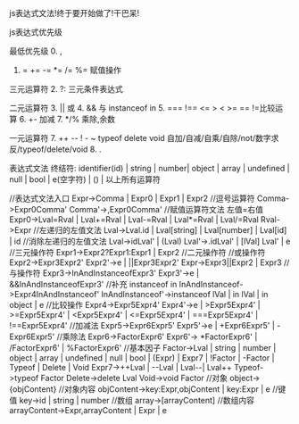 js表达式文法!终于要开始做了!干巴呆!

js表达式优先级

最低优先级
0. ,
1. = += -= *= /= %= 赋值操作

三元运算符
2. ?: 三元条件表达式

二元运算符
3. || 或
4. && 与
instanceof in
5. === !== <= > < >= == !=比较运算
6. +- 加减
7. */% 乘除,余数

一元运算符
7. ++ --  ! - ~ typeof delete void 自加/自减/自乘/自除/not/数字求反/typeof/delete/void
8. .

表达式文法
终结符: identifier(id) | string | number|  object | array | undefined | null | bool | e(空字符) | () |  以上所有运算符

//表达式文法入口
Expr->Comma | Expr0 | Expr1 | Expr2
//逗号运算符
Comma->Expr0Comma'
Comma'->,Expr0Comma'
//赋值运算符文法 左值=右值
Expr0->Lval=Rval | Lval+=Rval | Lval-=Rval | Lval*=Rval | Lval/=Rval
Rval->Expr
//左递归的左值文法
Lval->Lval.id | Lval[string] | Lval[number] | Lval[id] | id
//消除左递归的左值文法
Lval->idLval' | (Lval)
Lval'->.idLval' | [lVal] Lval' | e
//三元操作符
Expr1->Expr2?Expr1:Expr1 | Expr2
//二元操作符
//或操作符
Expr2->Expr3Expr2'
Expr2'->e | ||Expr3Expr2'
Expr->Expr3||Expr2 | Expr3
//与操作符
Expr3->InAndInstanceofExpr3'
Expr3'->e | &&InAndInstanceofExpr3'
//补充 instanceof in
InAndInstanceof->Expr4InAndInstanceof'
InAndInstanceof'->instanceof lVal | in lVal | in object | e
//比较操作
Expr4->Expr5Expr4'
Expr4'->e | >Expr5Expr4' | >=Expr5Expr4' | <Expr5Expr4' | <=Expr5Expr4' | ===Expr5Expr4' | !==Expr5Expr4'
//加减法
Expr5->Expr6Expr5'
Expr5'->e | +Expr6Expr5' | -Expr6Expr5'
//乘除法
Expr6->FactorExpr6'
Expr6'-> *FactorExpr6' | /FactorExpr6' | %FactorExpr6'
//基本因子
Factor->Lval | string | number | object | array | undefined | null | bool | (Expr) | Expr7 | !Factor | -Factor | Typeof | Delete | Void
Expr7->++Lval | --Lval | Lval--| Lval++
Typeof->typeof Factor
Delete->delete Lval
Void->void Factor
//对象
object->{objContent}
//对象内容
objContent->key:Expr,objContent | key:Expr | e
//键值
key->id | string | number
//数组
array->[arrayContent]
//数组内容
arrayContent->Expr,arrayContent | Expr | e